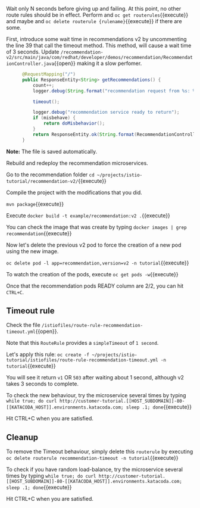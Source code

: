 Wait only N seconds before giving up and failing. At this point, no other route rules should be in effect. Perform and 
`oc get routerules`{{execute}} and maybe and `oc delete routerule {rulename}`{{execute}} if there are some.

First, introduce some wait time in recommendations v2 by uncommenting the line 39 that call the timeout method. This method, will cause a wait time of 3 seconds. Update `/recommendation-v2/src/main/java/com/redhat/developer/demos/recommendation/RecommendationController.java`{{open}} making it a slow perfomer. 

```java
      @RequestMapping("/")
      public ResponseEntity<String> getRecommendations() {
          count++;
          logger.debug(String.format("recommendation request from %s: %d", HOSTNAME, count));

          timeout();

          logger.debug("recommendation service ready to return");
          if (misbehave) {
              return doMisbehavior();
          }
          return ResponseEntity.ok(String.format(RecommendationController.RESPONSE_STRING_FORMAT, HOSTNAME, count));
      }
```

**Note:** The file is saved automatically.

Rebuild and redeploy the recommendation microservices.

Go to the recommendation folder `cd ~/projects/istio-tutorial/recommendation-v2/`{{execute}}

Compile the project with the modifications that you did.

`mvn package`{{execute}}

Execute `docker build -t example/recommendation:v2 .`{{execute}}

You can check the image that was create by typing `docker images | grep recommendation`{{execute}}

Now let's delete the previous v2 pod to force the creation of a new pod using the new image.

`oc delete pod -l app=recommendation,version=v2 -n tutorial`{{execute}}

To watch the creation of the pods, execute `oc get pods -w`{{execute}}

Once that the recommendation pods READY column are 2/2, you can hit `CTRL+C`. 

## Timeout rule

Check the file `/istiofiles/route-rule-recommendation-timeout.yml`{{open}}.

Note that this `RouteRule` provides a `simpleTimeout` of `1 second`.

Let's apply this rule: `oc create -f ~/projects/istio-tutorial/istiofiles/route-rule-recommendation-timeout.yml -n tutorial`{{execute}}

You will see it return `v1` OR `503` after waiting about 1 second, although v2 takes 3 seconds to complete.

To check the new behaviour, try the microservice several times by typing `while true; do curl http://customer-tutorial.[[HOST_SUBDOMAIN]]-80-[[KATACODA_HOST]].environments.katacoda.com; sleep .1; done`{{execute}}

Hit CTRL+C when you are satisfied.

## Cleanup

To remove the Timeout behaviour, simply delete this `routerule` by executing `oc delete routerule recommendation-timeout -n tutorial`{{execute}}

To check if you have random load-balance, try the microservice several times by typing `while true; do curl http://customer-tutorial.[[HOST_SUBDOMAIN]]-80-[[KATACODA_HOST]].environments.katacoda.com; sleep .1; done`{{execute}}

Hit CTRL+C when you are satisfied.
